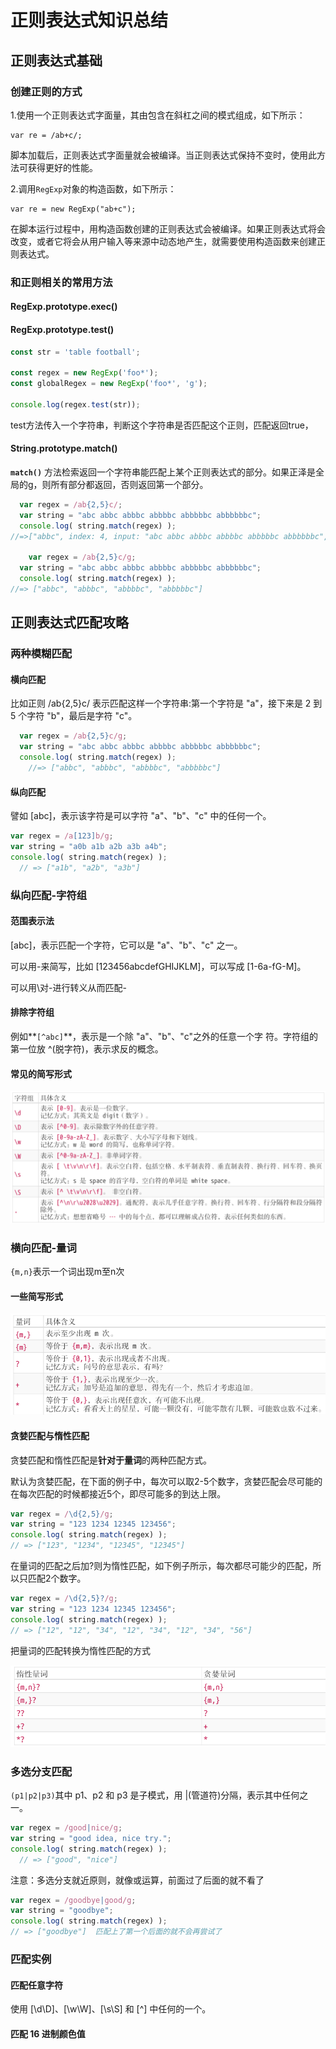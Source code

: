 ### 

# 正则表达式知识总结

## 正则表达式基础

### 创建正则的方式

1.使用一个正则表达式字面量，其由包含在斜杠之间的模式组成，如下所示：

```
var re = /ab+c/;
```

脚本加载后，正则表达式字面量就会被编译。当正则表达式保持不变时，使用此方法可获得更好的性能。

2.调用`RegExp`对象的构造函数，如下所示：

```
var re = new RegExp("ab+c");
```

在脚本运行过程中，用构造函数创建的正则表达式会被编译。如果正则表达式将会改变，或者它将会从用户输入等来源中动态地产生，就需要使用构造函数来创建正则表达式。

### 和正则相关的常用方法

#### RegExp.prototype.exec()

#### RegExp.prototype.test()

```js
const str = 'table football';

const regex = new RegExp('foo*');
const globalRegex = new RegExp('foo*', 'g');

console.log(regex.test(str));
```

test方法传入一个字符串，判断这个字符串是否匹配这个正则，匹配返回true，

#### String.prototype.match()

 **`match()`** 方法检索返回一个字符串能匹配上某个正则表达式的部分。如果正泽是全局的g，则所有部分都返回，否则返回第一个部分。

```js
  var regex = /ab{2,5}c/;
  var string = "abc abbc abbbc abbbbc abbbbbc abbbbbbc";
  console.log( string.match(regex) );
//=>["abbc", index: 4, input: "abc abbc abbbc abbbbc abbbbbc abbbbbbc", groups: undefined]

 	var regex = /ab{2,5}c/g;
  var string = "abc abbc abbbc abbbbc abbbbbc abbbbbbc";
  console.log( string.match(regex) );
//=> ["abbc", "abbbc", "abbbbc", "abbbbbc"]
```

## 正则表达式匹配攻略

### 两种模糊匹配

#### 横向匹配

比如正则 /ab{2,5}c/ 表示匹配这样一个字符串:第一个字符是 "a"，接下来是 2 到 5 个字符 "b"，最后是字符 "c"。

```js
  var regex = /ab{2,5}c/g;
  var string = "abc abbc abbbc abbbbc abbbbbc abbbbbbc";
  console.log( string.match(regex) );
	//=> ["abbc", "abbbc", "abbbbc", "abbbbbc"]
```

#### 纵向匹配

譬如 [abc]，表示该字符是可以字符 "a"、"b"、"c" 中的任何一个。

```js
var regex = /a[123]b/g;
var string = "a0b a1b a2b a3b a4b";
console.log( string.match(regex) );
  // => ["a1b", "a2b", "a3b"]
```

### 纵向匹配-字符组

#### 范围表示法

[abc]，表示匹配一个字符，它可以是 "a"、"b"、"c" 之一。

可以用-来简写，比如 [123456abcdefGHIJKLM]，可以写成 [1-6a-fG-M]。

可以用\对-进行转义从而匹配-

#### 排除字符组

例如**`[^abc]`**，表示是一个除 "a"、"b"、"c"之外的任意一个字 符。字符组的第一位放 ^(脱字符)，表示求反的概念。

#### 常见的简写形式

![image-20210531230913365](reg_exp_ks.assets/image-20210531230913365.png)

### 横向匹配-量词

`{m,n}`表示一个词出现m至n次

#### 一些简写形式

![image-20210531231413576](reg_exp_ks.assets/image-20210531231413576.png)



#### 贪婪匹配与惰性匹配

贪婪匹配和惰性匹配是**针对于量词**的两种匹配方式。

默认为贪婪匹配，在下面的例子中，每次可以取2-5个数字，贪婪匹配会尽可能的在每次匹配的时候都接近5个，即尽可能多的到达上限。

```js
var regex = /\d{2,5}/g;
var string = "123 1234 12345 123456";
console.log( string.match(regex) );
// => ["123", "1234", "12345", "12345"]
```

在量词的匹配之后加?则为惰性匹配，如下例子所示，每次都尽可能少的匹配，所以只匹配2个数字。

```js
var regex = /\d{2,5}?/g;
var string = "123 1234 12345 123456";
console.log( string.match(regex) );
// => ["12", "12", "34", "12", "34", "12", "34", "56"]
```

把量词的匹配转换为惰性匹配的方式

![image-20210531232220996](reg_exp_ks.assets/image-20210531232220996.png)

### 多选分支匹配

`(p1|p2|p3)`其中 p1、p2 和 p3 是子模式，用 |(管道符)分隔，表示其中任何之一。

```js
var regex = /good|nice/g;
var string = "good idea, nice try.";
console.log( string.match(regex) );
  // => ["good", "nice"]
```

注意：多选分支就近原则，就像或运算，前面过了后面的就不看了

```js
var regex = /goodbye|good/g;
var string = "goodbye";
console.log( string.match(regex) );
// => ["goodbye"]  匹配上了第一个后面的就不会再尝试了
```

### 匹配实例

#### 匹配任意字符

使用 [\d\D]、[\w\W]、[\s\S] 和 [^] 中任何的一个。

#### 匹配 **16** 进制颜色值

